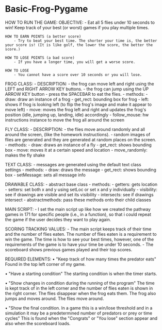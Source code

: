 # Basic-Frog-Pygame

HOW TO RUN THE GAME:
    OBJECTIVE:
        - Eat all 5 flies under 10 seconds to win! Keep track of your best (or worst) games if you play multiple times.

    HOW TO EARN POINTS (a better score)
        - Try to beat your best time. The shorter your time is, the better your score is! (It is like golf, the lower the score, the better the score.)

    HOW TO LOSE POINTS (a bad score)
        - If you have a longer time, you will get a worse score. 

    HOW TO LOSE
        - You cannot have a score over 10 seconds or you will lose.

FROG CLASS:
    - DESCRIPTION:
        - the frog can move left and right using the LEFT and RIGHT ARROW KEY buttons.
        - the frog can jump using the UP ARROW KEY button
        - press the SPACEBAR to eat the flies.
    - methods:
        - draw: draw an instance of a frog
        - get_rect: bounding box for frog
        - left: shows if frog is looking left (to flip the frog's image and make it appear to move left)
        - move: moves the frog left and right and updates the frog's position (idle, jumping up, landing, idle) accordingly
        - follow_mouse: hw instructions instance to move the frog all around the screen


FLY CLASS:
    - DESCRIPTION:
        - the flies move around randomly and all around the screen, (like the homework instructions).
        - random images of flies are generated and they are generated at random places on the screen.
    - methods:
        - draw: draws an instance of a fly
        - get_rect: shows bounding box
        - move: moves it at a certain speed and location
        - move_randomly: makes the fly shake

TEXT CLASS:
    - messages are generated using the default text class settings
    - methods:
        - draw: draws the message
        - get_rect: shows bounding box
        - setMessage: sets all message info

DRAWABLE CLASS:
    - abstract base class
    - methods:
        - getters: gets location
        - setters: set both x and y using setLoc or set x and y individually
        - visibility: see if drawings are visible and set its visibility
        - intersects: see if drawings intersect
        - abstractmethods: pass these methods onto their child classes


MAIN SCRIPT:
    - I set the main script up like how we created the pathway games in 171 for specific people (i.e., in a function), so that i could repeat the game if the user decides they want to play again.

SCORING TRACKING VALUES:
    - The main script keeps track of their time and the number of flies eaten. The number of flies eaten is a requirement to win the game. The time is how to see your best times, however, one of the requirements of the game is to have your time be under 10 seconds.
    - The scoreboard shows previous games played and their top scores.

REQUIRED ELEMENTS:
• "Keep track of how many times the predator eats"
    Found in the top left corner of my game.

• "Have a starting condition"
    The starting condition is when the timer starts.

• "Show changes in condition during the running of the program"
    The time is kept track of in the left corner and the number of flies eaten is shown in the right corner. The flies disappear when the frog eats them. The frog also jumps and moves around. The flies move around.

• "Show the final condition. In a game this is a win/lose threshold and in a simulation it may be a predetermined number of predators or prey or time cycles"
    This is found when the "Congrats" or "You lose" section appear and also when the scoreboard loads.
